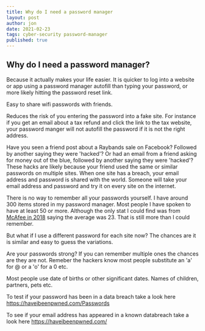 ```yaml
---
title: Why do I need a password manager
layout: post
author: jon
date: 2021-02-23
tags: cyber-security password-manager
published: true
---
```


## Why do I need a password manager?

Because it actually makes your life easier. It is quicker to log into a website or app using a password manager autofill than typing your password, or more likely hitting the password reset link.

Easy to share wifi passwords with friends.

Reduces the risk of you entering the password into a fake site. For instance if you get an email about a tax refund and click the link to the tax website, your password manger will not autofill the password if it is not the right address.

Have you seen a friend post about a Raybands sale on Facebook? Followed by another saying they were 'hacked'? Or had an email from a friend asking for money out of the blue, followed by another saying they were 'hacked'? These hacks are likely because your friend used the same or similar passwords on multiple sites. When one site has a breach, your email address and password is shared with the world. Someone will take your email address and password and try it on every site on the internet.

There is no way to remember all your passwords yourself. I have around 300 items stored in my password manager. Most people I have spoken to have at least 50 or more. Although the only stat I could find was from [McAfee in 2018](https://www.mcafee.com/blogs/consumer/consumer-threat-notices/security-world-password-day/) saying the average was 23. That is still more than I could remember.

But what if I use a different password for each site now? The chances are it is similar and easy to guess the variations.

Are your passwords strong? If you can remember multiple ones the chances are they are not. Remeber the hackers know most people substitute an 'a' for @ or a 'o' for a 0 etc.

Most people use date of births or other significant dates. Names of children, partners, pets etc.

To test if your password has been in a data breach take a look here <https://haveibeenpwned.com/Passwords>

To see if your email address has appeared in a known databreach take a look here <https://haveibeenpwned.com/>
